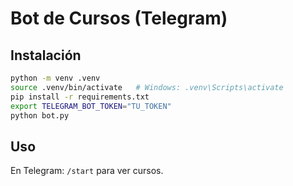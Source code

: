 # Bot de Cursos (Telegram)

## Instalación
```bash
python -m venv .venv
source .venv/bin/activate   # Windows: .venv\Scripts\activate
pip install -r requirements.txt
export TELEGRAM_BOT_TOKEN="TU_TOKEN"
python bot.py
```

## Uso
En Telegram: `/start` para ver cursos.
